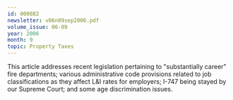```yaml
---
id: 000882
newsletter: v06n09sep2006.pdf
volume_issue: 06-09
year: 2006
month: 9
topic: Property Taxes
---
```


This article addresses recent legislation pertaining to "substantially career" fire departments;  various administrative code provisions related to job classifications as they affect L&I rates for employers; I-747 being stayed by our Supreme Court; and some age discrimination issues.